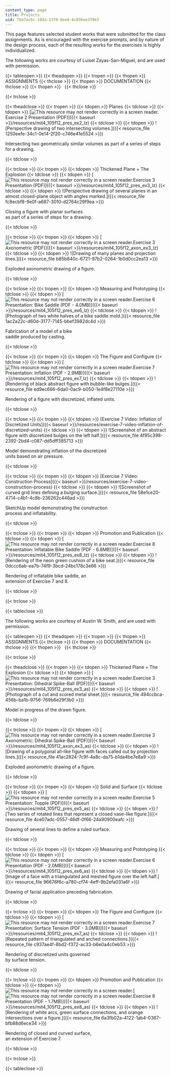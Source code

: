 ```yaml
---
content_type: page
title: Projects
uid: 7bb7ac6c-10da-13f0-8eed-bc036ee379e3
---
```


This page features selected student works that were submitted for the class assignments. As is encouraged with the exercise prompts, and by nature of the design process, each of the resulting works for the exercises is highly individualized.

The following works are courtesy of Luisel Zayas-San-Miguel, and are used with permission.

{{< tableopen >}}
   {{< theadopen >}}
{{< tropen >}}
{{< thopen >}}
ASSIGNMENTS
{{< thclose >}}
{{< thopen >}}
DOCUMENTATION
{{< thclose >}}
{{< thopen >}}
 
{{< thclose >}}

{{< trclose >}}

{{< theadclose >}}
{{< tropen >}}
{{< tdopen >}}
Planes
{{< tdclose >}}
{{< tdopen >}}
[![This resource may not render correctly in a screen reader.](/images/inacessible.gif)Exercise 2 Presentation (PDF)]({{< baseurl >}}/resources/mit4_105f12_pres_ex2_lz)
{{< tdclose >}}
{{< tdopen >}}
![Perspective drawing of two intersecting volumes.]({{< resource_file 1250eefe-34c1-0e14-2f20-c746e41e5524 >}})

Intersecting two geometrically similar volumes as part of a series of steps for a drawing.


{{< tdclose >}}

{{< trclose >}}
{{< tropen >}}
{{< tdopen >}}
Thickened Plane + The Explosion
{{< tdclose >}}
{{< tdopen >}}
[![This resource may not render correctly in a screen reader.](/images/inacessible.gif)Exercise 3 Presentation (PDF)]({{< baseurl >}}/resources/mit4_105f12_pres_ex3_lz)
{{< tdclose >}}
{{< tdopen >}}
![Perspective drawing of several planes in an almost closed-plane object with angles marked.]({{< resource_file fc8ecbf8-9e0f-a687-3010-d2764c29f9ea >}})

Closing a figure with planar surfaces  
as part of a series of steps for a drawing.


{{< tdclose >}}

{{< trclose >}}
{{< tropen >}}
{{< tdopen >}}
[![This resource may not render correctly in a screen reader.](/images/inacessible.gif)Exercise 3 Axonometric (PDF)]({{< baseurl >}}/resources/mit4_105f12_axon_ex3_lz)
{{< tdclose >}}
{{< tdopen >}}
![Drawing of many planes and projection lines.]({{< resource_file b85b840c-6721-97b2-0264-1b0d0cc2ea13 >}})

Exploded axonometric drawing of a figure.


{{< tdclose >}}

{{< trclose >}}
{{< tropen >}}
{{< tdopen >}}
Measuring and Prototyping
{{< tdclose >}}
{{< tdopen >}}
[![This resource may not render correctly in a screen reader.](/images/inacessible.gif)Exercise 6 Presentation: Bike Saddle (PDF - 4.0MB)]({{< baseurl >}}/resources/mit4_105f12_pres_ex6_lz)
{{< tdclose >}}
{{< tdopen >}}
![Photograph of two white halves of a bike saddle mold.]({{< resource_file 1ac2a22c-d60d-3177-7145-bbef3982dc4d >}})

Fabrication of a model of a bike  
saddle produced by casting.


{{< tdclose >}}

{{< trclose >}}
{{< tropen >}}
{{< tdopen >}}
The Figure and Configure
{{< tdclose >}}
{{< tdopen >}}
[![This resource may not render correctly in a screen reader.](/images/inacessible.gif)Exercise 7 Presentation: Inflation (PDF - 2.9MB)]({{< baseurl >}}/resources/mit4_105f12_pres_ex7_lz)
{{< tdclose >}}
{{< tdopen >}}
![Rendering of black abstract figure with bubble-like bulges.]({{< resource_file ed9ec666-6da0-0ac9-b050-1e4f8e27110e >}})

Rendering of a figure with discretized, inflated units.


{{< tdclose >}}

{{< trclose >}}
{{< tropen >}}
{{< tdopen >}}
[Exercise 7 Video: Inflation of Discretized Units]({{< baseurl >}}/resources/exercise-7-video-inflation-of-discretized-units)
{{< tdclose >}}
{{< tdopen >}}
![Screenshot of an abstract figure with discretized bulges on the left half.]({{< resource_file 4f95c398-2392-2bd4-c087-dd5dff385713 >}})

Model demonstrating inflation of the discretized  
units based on air pressure.


{{< tdclose >}}

{{< trclose >}}
{{< tropen >}}
{{< tdopen >}}
[Exercise 7 Video: Construction Process]({{< baseurl >}}/resources/exercise-7-video-construction-process)
{{< tdclose >}}
{{< tdopen >}}
![Screenshot of curved grid lines defining a bulging surface.]({{< resource_file 58e1ce20-4714-c4b1-4c8b-236262c446ad >}})

SketchUp model demonstrating the construction  
process and inflatability.


{{< tdclose >}}

{{< trclose >}}
{{< tropen >}}
{{< tdopen >}}
Promotion and Publication
{{< tdclose >}}
{{< tdopen >}}
[![This resource may not render correctly in a screen reader.](/images/inacessible.gif)Exercise 8 Presentation: Inflatable Bike Saddle (PDF - 6.8MB)]({{< baseurl >}}/resources/mit4_105f12_pres_ex8_lz)
{{< tdclose >}}
{{< tdopen >}}
![Rendering of the neon green cushion of a bike seat.]({{< resource_file 0dccc6ab-ea7b-74f9-3bcd-24bc178c3e66 >}})

Rendering of inflatable bike saddle, an  
extension of Exercise 7 and 8.


{{< tdclose >}}

{{< trclose >}}

{{< tableclose >}}

The following works are courtesy of Austin W. Smith, and are used with permission.

{{< tableopen >}}
   {{< theadopen >}}
{{< tropen >}}
{{< thopen >}}
ASSIGNMENTS
{{< thclose >}}
{{< thopen >}}
DOCUMENTATION
{{< thclose >}}
{{< thopen >}}
 
{{< thclose >}}

{{< trclose >}}

{{< theadclose >}}
{{< tropen >}}
{{< tdopen >}}
Thickened Plane + The Explosion
{{< tdclose >}}
{{< tdopen >}}
[![This resource may not render correctly in a screen reader.](/images/inacessible.gif)Exercise 3 Presentation: Dihedral Spike-Ball (PDF)]({{< baseurl >}}/resources/mit4_105f12_pres_ex3_as)
{{< tdclose >}}
{{< tdopen >}}
![Photograph of a cut and scored metal sheet.]({{< resource_file 494ccbca-456b-ba1b-9756-769b6e29f3b0 >}})

Model in progress of the drawn figure.


{{< tdclose >}}

{{< trclose >}}
{{< tropen >}}
{{< tdopen >}}
[![This resource may not render correctly in a screen reader.](/images/inacessible.gif)Exercise 3 Axonometric: Dihedral Spike-Ball (PDF)]({{< baseurl >}}/resources/mit4_105f12_axon_ex3_as)
{{< tdclose >}}
{{< tdopen >}}
![Drawing of a polygonal all-like figure with faces called out by projection lines.]({{< resource_file 41ac2824-7c9f-4a8c-da75-b1da4be7e8a9 >}})

Exploded axonometric drawing of a figure.


{{< tdclose >}}

{{< trclose >}}
{{< tropen >}}
{{< tdopen >}}
Solid and Surface
{{< tdclose >}}
{{< tdopen >}}
[![This resource may not render correctly in a screen reader.](/images/inacessible.gif)Exercise 5 Presentation: Topple (PDF)]({{< baseurl >}}/resources/mit4_105f12_pres_ex5_as)
{{< tdclose >}}
{{< tdopen >}}
![Two series of rotated lines that represent a closed vase-like figure.]({{< resource_file 4ce07adc-0557-46df-0f66-24a90900eafc >}})

Drawing of several lines to define a ruled surface.


{{< tdclose >}}

{{< trclose >}}
{{< tropen >}}
{{< tdopen >}}
Measuring and Prototyping
{{< tdclose >}}
{{< tdopen >}}
[![This resource may not render correctly in a screen reader.](/images/inacessible.gif)Exercise 6 Presentation (PDF - 2.0MB)]({{< baseurl >}}/resources/mit4_105f12_pres_ex6_as)
{{< tdclose >}}
{{< tdopen >}}
![Image of a face with a triangulated and meshed figure over the left half.]({{< resource_file 96676f6c-a780-cf74-4eff-9b2efa031a6f >}})

Drawing of facial application preceding fabrication.


{{< tdclose >}}

{{< trclose >}}
{{< tropen >}}
{{< tdopen >}}
The Figure and Configure
{{< tdclose >}}
{{< tdopen >}}
[![This resource may not render correctly in a screen reader.](/images/inacessible.gif)Exercise 7 Presentation: Surface Tension (PDF - 3.0MB)]({{< baseurl >}}/resources/mit4_105f12_pres_ex7_as)
{{< tdclose >}}
{{< tdopen >}}
![Repeated pattern of triangulated and arched connections.]({{< resource_file c937ae4f-8bd2-f372-ac33-b6e0a4c0eb53 >}})

Rendering of discretized units governed  
by surface tension.


{{< tdclose >}}

{{< trclose >}}
{{< tropen >}}
{{< tdopen >}}
Promotion and Publication
{{< tdclose >}}
{{< tdopen >}}
![This resource may not render correctly in a screen reader.](/images/inacessible.gif)[![This resource may not render correctly in a screen reader.](/images/inacessible.gif)Exercise 8 Presentation (PDF - 1.7MB)]({{< baseurl >}}/resources/mit4_105f12_pres_ex8_as)
{{< tdclose >}}
{{< tdopen >}}
![Rendering of white arcs, green surface connections, and orange intersections over a figure.]({{< resource_file 6a3fb02a-4122-1ab4-0367-bfb88d6ece34 >}})

Rendering of closed and curved surface,  
an extension of Exercise 7.


{{< tdclose >}}

{{< trclose >}}

{{< tableclose >}}